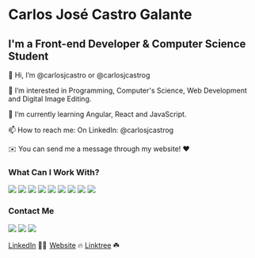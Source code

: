 <h1>Carlos José Castro Galante</h1>
<h2>I'm a Front-end Developer & Computer Science Student</h2>

👋 Hi, I’m @carlosjcastro or @carlosjcastrog

👀 I’m interested in Programming, Computer's Science, Web Development and Digital Image Editing.

🌱 I’m currently learning Angular, React and JavaScript.

📫 How to reach me: On LinkedIn: @carlosjcastrog

✉️ You can send me a message through my website! ❤️


<h3>What Can I Work With?</h3>
<div class="img-skills">
  <img src="https://img.shields.io/badge/HTML5-E34F26?style=for-the-badge&logo=html5&logoColor=white"/>
  <img src="https://img.shields.io/badge/CSS3-1572B6?style=for-the-badge&logo=css3&logoColor=white"/>
  <img src="https://img.shields.io/badge/JavaScript-F7DF1E?style=for-the-badge&logo=javascript&logoColor=black"/>
  <img src="https://img.shields.io/badge/Bootstrap-563D7C?style=for-the-badge&logo=bootstrap&logoColor=white"/>
  <img src="https://img.shields.io/badge/Angular-DD0031?style=for-the-badge&logo=angular&logoColor=white"/>
  <img src="https://img.shields.io/badge/React-20232A?style=for-the-badge&logo=react&logoColor=61DAFB"/>
  <img src="https://img.shields.io/badge/React_Router-CA4245?style=for-the-badge&logo=react-router&logoColor=white"/>
  <img src="https://img.shields.io/badge/Material--UI-0081CB?style=for-the-badge&logo=material-ui&logoColor=white"/>
  <img src="https://img.shields.io/badge/Netlify-00C7B7?style=for-the-badge&logo=netlify&logoColor=white"/>
</div>

<h3>Contact Me</h3>
<a href="https://carlosjcastrog.netlify.app" target="_blank"><img src="[https://img.shields.io/badge/website-000000?style=for-the-badge&logo=About.me&logoColor=white](https://img.shields.io/badge/Gmail-D14836?style=for-the-badge&logo=gmail&logoColor=white"/></a>
<a href="mailto:hi.carlosjcastrog@gmail.com" target="_blank"><img src="https://img.shields.io/badge/Gmail-D14836?style=for-the-badge&logo=gmail&logoColor=white"/></a>
<a href="https://www.linkedin.com/in/carlosjcastrog" target="_blank"><img src="https://img.shields.io/badge/LinkedIn-0077B5?style=for-the-badge&logo=linkedin&logoColor=white"/></a>

[LinkedIn](https://www.linkedin.com/in/carlosjcastrog/) 👨‍💻       [Website](https://carlosjcastrog.netlify.app/) 🔥       [Linktree](https://linktr.ee/carlosjcastrog) ☘️ 
